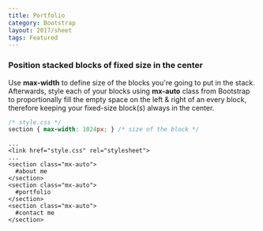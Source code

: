 ```yaml
---
title: Portfolio
category: Bootstrap
layout: 2017/sheet
tags: Featured
---
```


### Position stacked blocks of fixed size in the center
Use __max-width__ to define size of the blocks you're going to put in the stack. Afterwards, style each of your blocks using __mx-auto__ class from Bootstrap to proportionally fill the empty space on the left & right of an every block, therefore keeping your fixed-size block(s) always in the center.
```css
/* style.css */
section { max-width: 1024px; } /* size of the block */
```
    ...
    <link href="style.css" rel="stylesheet">
    ...
    <section class="mx-auto">
      #about me
    </section>
    <section class="mx-auto">
      #portfolio
    </section>
    <section class="mx-auto">
      #contact me
    </section>
